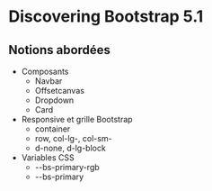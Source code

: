 # Discovering Bootstrap 5.1

## Notions abordées

- Composants
  - Navbar
  - Offsetcanvas
  - Dropdown
  - Card
- Responsive et grille Bootstrap
  - container
  - row, col-lg-, col-sm-
  - d-none, d-lg-block
- Variables CSS
  - --bs-primary-rgb
  - --bs-primary